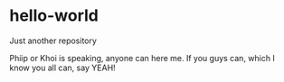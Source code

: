 # hello-world
Just another repository

Phiip or Khoi is speaking, anyone can here me. If you guys can, which I know you all can, say YEAH!
